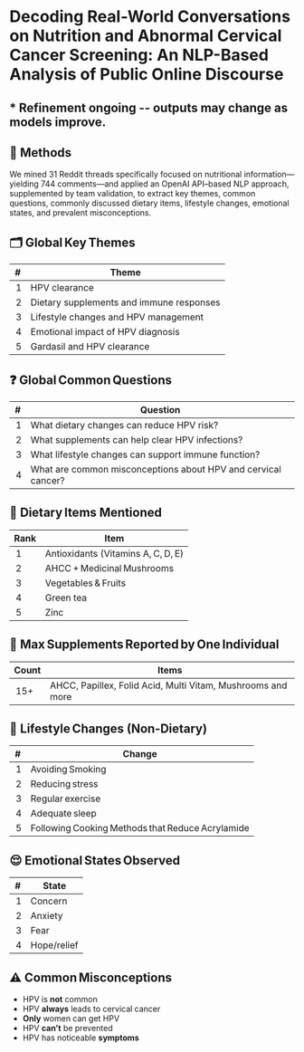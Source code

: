 # Decoding Real-World Conversations on Nutrition and Abnormal Cervical Cancer Screening: An NLP-Based Analysis of Public Online Discourse
## * Refinement ongoing -- outputs may change as models improve.

## 🧠 Methods

We mined 31 Reddit threads specifically focused on nutritional information—yielding 744 comments—and applied an OpenAI API–based NLP approach, supplemented by team validation, to extract key themes, common questions, commonly discussed dietary items, lifestyle changes, emotional states, and prevalent misconceptions.


## 🗂️ Global Key Themes
| #  | Theme                                      |
| -- | ------------------------------------------ |
|  1 | HPV clearance                      |
|  2 | Dietary supplements and immune responses                             |
|  3 | Lifestyle changes and HPV management                          |
|  4 | Emotional impact of HPV diagnosis                    |
|  5 | Gardasil and HPV clearance |



## ❓ Global Common Questions
| #  | Question                                                      |
| -- | ------------------------------------------------------------- |
|  1 | What dietary changes can reduce HPV risk?                     |
|  2 | What supplements can help clear HPV infections?               |
|  3 | What lifestyle changes can support immune function?           |
|  4 | What are common misconceptions about HPV and cervical cancer? |


## 🥗 Dietary Items Mentioned
| Rank | Item                               |
| ---- | ---------------------------------- |
|  1   | Antioxidants (Vitamins A, C, D, E) |
|  2   | AHCC + Medicinal Mushrooms                      |
|  3   | Vegetables & Fruits                |
|  4   | Green tea                        |
|  5   | Zinc        |


## 💊 Max Supplements Reported by One Individual
| Count | Items                                                                                   |
| ----- | --------------------------------------------------------------------------------------- |
|  15+    | AHCC, Papillex, Folid Acid, Multi Vitam, Mushrooms and more |


## 🏃 Lifestyle Changes (Non‑Dietary)
| #  | Change                                           |
| -- | ------------------------------------------------ |
|  1 | Avoiding Smoking                                 |
|  2 | Reducing stress    |
|  3 | Regular exercise                   |
|  4 | Adequate sleep |
|  5 | Following Cooking Methods that Reduce Acrylamide |


## 😌 Emotional States Observed
| #  | State   |
| -- | ------- |
|  1 | Concern |
|  2 | Anxiety |
|  3 | Fear    |
|  4 | Hope/relief    |


## ⚠️ Common Misconceptions
- HPV is **not** common
- HPV **always** leads to cervical cancer
- **Only** women can get HPV
- HPV **can’t** be prevented
- HPV has noticeable **symptoms**






